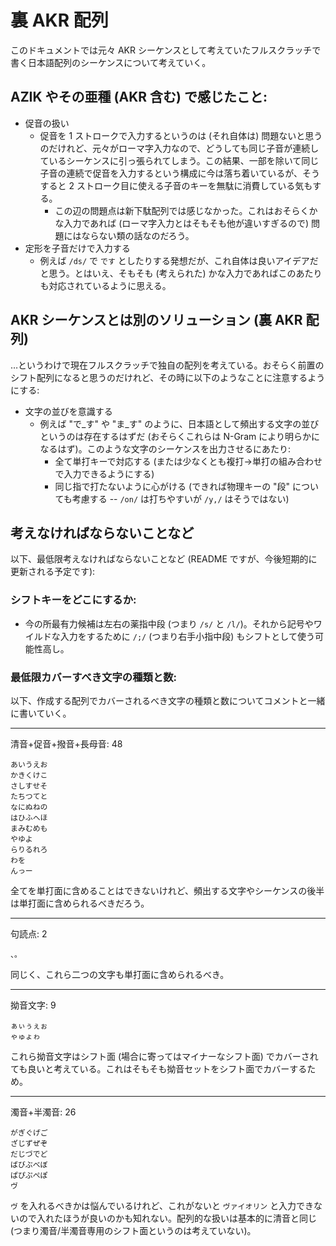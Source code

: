 # 裏 AKR 配列

このドキュメントでは元々 AKR シーケンスとして考えていたフルスクラッチで書く日本語配列のシーケンスについて考えていく。

## AZIK やその亜種 (AKR 含む) で感じたこと:

* 促音の扱い
    * 促音を 1 ストロークで入力するというのは (それ自体は) 問題ないと思うのだけれど、元々がローマ字入力なので、どうしても同じ子音が連続しているシーケンスに引っ張られてしまう。この結果、一部を除いて同じ子音の連続で促音を入力するという構成に今は落ち着いているが、そうすると 2 ストローク目に使える子音のキーを無駄に消費している気もする。
        * この辺の問題点は新下駄配列では感じなかった。これはおそらくかな入力であれば (ローマ字入力とはそもそも他が違いすぎるので) 問題にはならない類の話なのだろう。
* 定形を子音だけで入力する
    * 例えば `/ds/` で `です` としたりする発想だが、これ自体は良いアイデアだと思う。とはいえ、そもそも (考えられた) かな入力であればこのあたりも対応されているように思える。

## AKR シーケンスとは別のソリューション (裏 AKR 配列)

…というわけで現在フルスクラッチで独自の配列を考えている。おそらく前置のシフト配列になると思うのだけれど、その時に以下のようなことに注意するようにする: 

* 文字の並びを意識する
    * 例えば "で_す" や "ま_す" のように、日本語として頻出する文字の並びというのは存在するはずだ (おそらくこれらは N-Gram により明らかになるはず)。このような文字のシーケンスを出力させるにあたり:
        * 全て単打キーで対応する (または少なくとも複打→単打の組み合わせで入力できるようにする)
        * 同じ指で打たないように心がける (できれば物理キーの "段" についても考慮する -- `/on/` は打ちやすいが `/y,/` はそうではない)

## 考えなければならないことなど

以下、最低限考えなければならないことなど (README ですが、今後短期的に更新される予定です):

### シフトキーをどこにするか:
* 今の所最有力候補は左右の薬指中段 (つまり `/s/` と `/l/`)。それから記号やワイルドな入力をするために `/;/` (つまり右手小指中段) もシフトとして使う可能性高し。

### 最低限カバーすべき文字の種類と数:

以下、作成する配列でカバーされるべき文字の種類と数についてコメントと一緒に書いていく。

----
清音+促音+撥音+長母音: 48
```
あいうえお
かきくけこ
さしすせそ
たちつてと
なにぬねの
はひふへほ
まみむめも
やゆよ
らりるれろ
わを
んっー
```

全てを単打面に含めることはできないけれど、頻出する文字やシーケンスの後半は単打面に含められるべきだろう。

----
句読点: 2
```
、。
```

同じく、これら二つの文字も単打面に含められるべき。

----
拗音文字: 9
```
ぁぃぅぇぉ
ゃゅょゎ
```

これら拗音文字はシフト面 (場合に寄ってはマイナーなシフト面) でカバーされても良いと考えている。これはそもそも拗音セットをシフト面でカバーするため。

----
濁音+半濁音: 26
```
がぎぐげご
ざじずぜぞ
だじづでど
ばびぶべぼ
ぱぴぷぺぽ
ヴ
```

`ヴ` を入れるべきかは悩んでいるけれど、これがないと `ヴァイオリン` と入力できないので入れたほうが良いのかも知れない。配列的な扱いは基本的に清音と同じ (つまり濁音/半濁音専用のシフト面というのは考えていない)。



